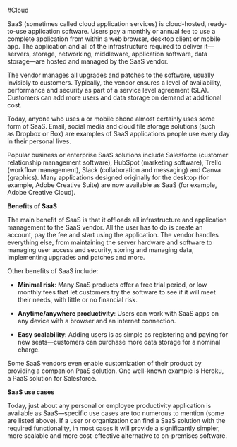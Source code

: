 #Cloud 

SaaS (sometimes called cloud application services) is cloud-hosted, ready-to-use application software. Users pay a monthly or annual fee to use a complete application from within a web browser, desktop client or mobile app. The application and all of the infrastructure required to deliver it—servers, storage, networking, middleware, application software, data storage—are hosted and managed by the SaaS vendor. 

The vendor manages all upgrades and patches to the software, usually invisibly to customers. Typically, the vendor ensures a level of availability, performance and security as part of a service level agreement (SLA). Customers can add more users and data storage on demand at additional cost.

Today, anyone who uses a or mobile phone almost certainly uses some form of SaaS. Email, social media and cloud file storage solutions (such as Dropbox or Box) are examples of SaaS applications people use every day in their personal lives.

Popular business or enterprise SaaS solutions include Salesforce (customer relationship management software), HubSpot (marketing software), Trello (workflow management), Slack (collaboration and messaging) and Canva (graphics). Many applications designed originally for the desktop (for example, Adobe Creative Suite) are now available as SaaS (for example, Adobe Creative Cloud).

**Benefits of SaaS**

The main benefit of SaaS is that it offloads all infrastructure and application management to the SaaS vendor. All the user has to do is create an account, pay the fee and start using the application. The vendor handles everything else, from maintaining the server hardware and software to managing user access and security, storing and managing data, implementing upgrades and patches and more.

Other benefits of SaaS include:

- **Minimal risk**: Many SaaS products offer a free trial period, or low monthly fees that let customers try the software to see if it will meet their needs, with little or no financial risk.  


- **Anytime/anywhere productivity**: Users can work with SaaS apps on any device with a browser and an internet connection.  


- **Easy scalability**: Adding users is as simple as registering and paying for new seats—customers can purchase more data storage for a nominal charge.

Some SaaS vendors even enable customization of their product by providing a companion PaaS solution. One well-known example is Heroku, a PaaS solution for Salesforce. 

**SaaS use cases**

Today, just about any personal or employee productivity application is available as SaaS—specific use cases are too numerous to mention (some are listed above). If a user or organization can find a SaaS solution with the required functionality, in most cases it will provide a significantly simpler, more scalable and more cost-effective alternative to on-premises software.